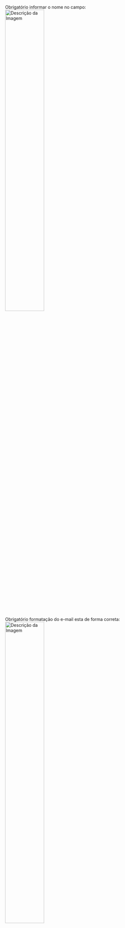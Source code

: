 Obrigatório informar o nome no campo:
<img src="https://github.com/jhonnyferreiramendes/Valida-o-de-formulario-JS/assets/102994691/3e6c1961-dd5a-4c57-98a3-caa8e039b2c1" alt="Descrição da Imagem" width="50%">

Obrigatório formatação do e-mail esta de forma correta:
<img src="https://github.com/jhonnyferreiramendes/Valida-o-de-formulario-JS/assets/102994691/dbf905bb-72d2-4bac-b4c8-65301142018b" alt="Descrição da Imagem" width="50%">

Login realizado com sucesso!
<img src="https://github.com/jhonnyferreiramendes/Valida-o-de-formulario-JS/assets/102994691/449bc7cd-3373-4b26-82cb-65849c309d51" alt="Descrição da Imagem" width="50%">

